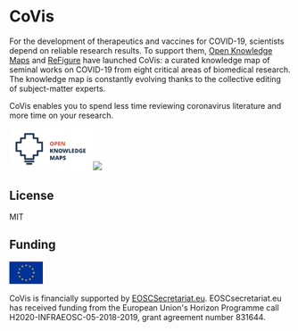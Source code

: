 # CoVis

For the development of therapeutics and vaccines for COVID-19, scientists depend on reliable research results. To support them, [Open Knowledge Maps](https://openknowledgemaps.org) and [ReFigure](https://refigure.org) have launched CoVis: a curated knowledge map of seminal works on COVID-19 from eight critical areas of biomedical research. The knowledge map is constantly evolving thanks to the collective editing of subject-matter experts.

CoVis enables you to spend less time reviewing coronavirus literature and more time on your research.

<img src="https://raw.githubusercontent.com/OpenKnowledgeMaps/CoVis/master/img/Logo-Open-Knowledge-Maps-BGwhite.svg" width="150"><img src="https://openknowledgemaps.org/img/partners/refigure.png" width="100">

## License
MIT

## Funding
<img src="https://raw.githubusercontent.com/OpenKnowledgeMaps/CoVis/master/img/EU-flag_small-270x183.png" width="60"> 

CoVis is financially supported by [EOSCSecretariat.eu](https://www.eoscsecretariat.eu/). EOSCsecretariat.eu has received funding from the European Union's Horizon Programme call H2020-INFRAEOSC-05-2018-2019, grant agreement number 831644.
